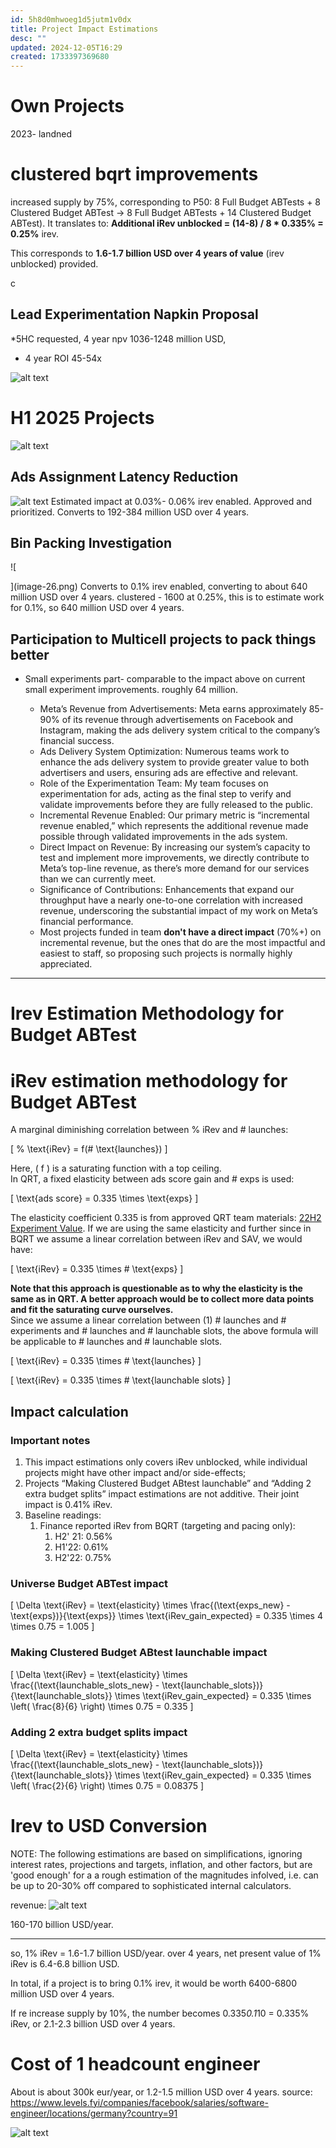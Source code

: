 ```yaml
---
id: 5h8d0mhwoeg1d5jutm1v0dx
title: Project Impact Estimations
desc: ""
updated: 2024-12-05T16:29
created: 1733397369680
---
```


# Own Projects
2023- landned
#  clustered bqrt improvements
increased supply by 75%, corresponding to
P50: 8 Full Budget ABTests + 8 Clustered Budget ABTest → 8 Full Budget ABTests + 14 Clustered Budget ABTest). It translates to: **Additional iRev unblocked = (14-8) / 8 * 0.335% = 0.25%** irev.

This corresponds to **1.6-1.7 billion USD over 4 years of value** (irev unblocked) provided.

c
## Lead Experimentation Napkin Proposal

 *5HC requested, 4 year npv 1036-1248 million USD,
 
 * 4 year ROI 45-54x

 ![alt text](image-23.png)


# H1 2025 Projects 
![alt text](image-24.png)


## Ads Assignment Latency Reduction

![alt text](image-25.png)
Estimated impact at 0.03%- 0.06% irev enabled.
Approved and prioritized. Converts to 192-384 million USD over 4 years.

## Bin Packing Investigation

![
    
](image-26.png)
Converts to 0.1% irev enabled, converting to about 640 million USD over 4 years. 
clustered - 1600 at 0.25%, 
this is to estimate work for 
0.1%, so 640 million USD over 4 years.


## Participation to Multicell projects to pack things better

* Small experiments part- comparable to the impact above on current small experiment improvements.
roughly 64 million.





	* Meta’s Revenue from Advertisements: Meta earns approximately 85-90% of its revenue through advertisements on Facebook and Instagram, making the ads delivery system critical to the company’s financial success.
	* Ads Delivery System Optimization: Numerous teams work to enhance the ads delivery system to provide greater value to both advertisers and users, ensuring ads are effective and relevant.
	* Role of the Experimentation Team: My team focuses on experimentation for ads, acting as the final step to verify and validate improvements before they are fully released to the public.
	* Incremental Revenue Enabled: Our primary metric is “incremental revenue enabled,” which represents the additional revenue made possible through validated improvements in the ads system.
	* Direct Impact on Revenue: By increasing our system’s capacity to test and implement more improvements, we directly contribute to Meta’s top-line revenue, as there’s more demand for our services than we can currently meet.
	* Significance of Contributions: Enhancements that expand our throughput have a nearly one-to-one correlation with increased revenue, underscoring the substantial impact of my work on Meta’s financial performance.
    * Most projects funded in team **don't have a direct impact** (70%+) on incremental revenue, but the ones that do are the most impactful and easiest to staff, so proposing such projects is normally highly appreciated.

-----

# Irev Estimation Methodology for Budget ABTest
# iRev estimation methodology for Budget ABTest

A marginal diminishing correlation between % iRev and \# launches:

\[
\% \text{iRev} = f(\# \text{launches})
\]

Here, \( f \) is a saturating function with a top ceiling.   
In QRT, a fixed elasticity between ads score gain and \# exps is used:  

\[
\text{ads score} = 0.335 \times \text{exps}
\]

The elasticity coefficient 0.335 is from approved QRT team materials: [22H2 Experiment Value](https://docs.google.com/presentation/d/1BUFzV7U77hlGtKEJLYz1TmabG4bVkbVZq8HnOGj5his/edit#slide=id.g148041d3fa6_0_94). If we are using the same elasticity and further since in BQRT we assume a linear correlation between iRev and SAV, we would have:  

\[
\text{iRev} = 0.335 \times \# \text{exps}
\]

**Note that this approach is questionable as to why the elasticity is the same as in QRT. A better approach would be to collect more data points and fit the saturating curve ourselves.**  
Since we assume a linear correlation between (1) \# launches and \# experiments and \# launches and \# launchable slots, the above formula will be applicable to \# launches and \# launchable slots.  

\[
\text{iRev} = 0.335 \times \# \text{launches}
\]

\[
\text{iRev} = 0.335 \times \# \text{launchable slots}
\]

## Impact calculation

### Important notes

1. This impact estimations only covers iRev unblocked, while individual projects might have other impact and/or side-effects;  
2. Projects “Making Clustered Budget ABtest launchable” and “Adding 2 extra budget splits” impact estimations are not additive. Their joint impact is 0.41% iRev.   
3. Baseline readings:  
    1. Finance reported iRev from BQRT (targeting and pacing only):  
        1. H2' 21: 0.56%  
        2. H1'22: 0.61%  
        3. H2'22: 0.75%

### Universe Budget ABTest impact

\[
\Delta \text{iRev} = \text{elasticity} \times \frac{(\text{exps\_new} - \text{exps})}{\text{exps}} \times \text{iRev\_gain\_expected} = 0.335 \times 4 \times 0.75 = 1.005
\]

### Making Clustered Budget ABtest launchable impact

\[
\Delta \text{iRev} = \text{elasticity} \times \frac{(\text{launchable\_slots\_new} - \text{launchable\_slots})}{\text{launchable\_slots}} \times \text{iRev\_gain\_expected} = 0.335 \times \left( \frac{8}{6} \right) \times 0.75 = 0.335
\]

### Adding 2 extra budget splits impact

\[
\Delta \text{iRev} = \text{elasticity} \times \frac{(\text{launchable\_slots\_new} - \text{launchable\_slots})}{\text{launchable\_slots}} \times \text{iRev\_gain\_expected} = 0.335 \times \left( \frac{2}{6} \right) \times 0.75 = 0.08375
\]


# Irev to USD Conversion

NOTE: The following estimations are based on simplifications, ignoring interest rates, projections and targets, inflation, and other factors, but are 'good enough' for a a rough estimation of the magnitudes infolved, i.e. can be up to 20-30% off compared to sophisticated internal calculators.

revenue:
![alt text](image-21.png)

160-170 billion USD/year.

----

so, 1% iRev = 1.6-1.7 billion USD/year.
over 4 years, net present value of 1% iRev is 6.4-6.8 billion USD.

In total, if a project is to bring 0.1% irev, it would be worth 6400-6800 million USD over 4 years.

If re increase supply by 10%, the number becomes
0.335*0.1*10 = 0.335% iRev, or 2.1-2.3 billion USD over 4 years.

# Cost of 1 headcount engineer
About is about 300k eur/year, or 1.2-1.5 million USD over 4 years.
source:
https://www.levels.fyi/companies/facebook/salaries/software-engineer/locations/germany?country=91

![alt text](image-22.png)
